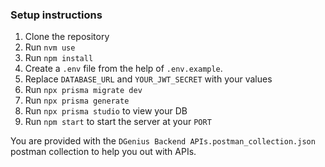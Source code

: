 ### Setup instructions

1. Clone the repository
2. Run `nvm use`
3. Run `npm install`
4. Create a `.env` file from the help of `.env.example`.
5. Replace `DATABASE_URL` and `YOUR_JWT_SECRET` with your values
6. Run `npx prisma migrate dev`
7. Run `npx prisma generate`
8. Run `npx prisma studio` to view your DB
9. Run `npm start` to start the server at your `PORT`

You are provided with the `DGenius Backend APIs.postman_collection.json` postman collection to help you out with APIs.
